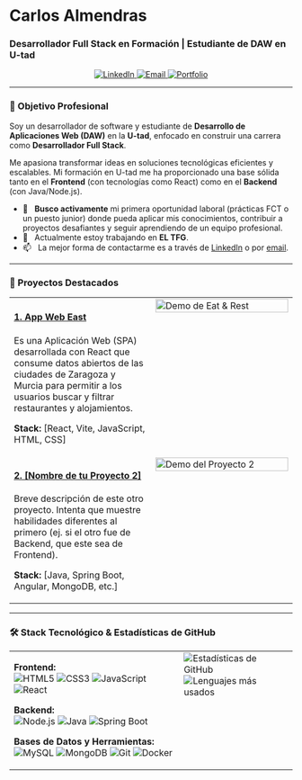 # Carlos Almendras
### Desarrollador Full Stack en Formación | Estudiante de DAW en U-tad

<p align="center">
<a href="https://www.linkedin.com/in/carlos-almendras-ledezma/" target="_blank">
<img src="https://img.shields.io/badge/LinkedIn-0077B5?style=for-the-badge&logo=linkedin&logoColor=white" alt="LinkedIn">
</a>
<a href="mailto:carlos.almeledezma@gmail.com">
<img src="https://img.shields.io/badge/Email-D14836?style=for-the-badge&logo=gmail&logoColor=white" alt="Email">
</a>
<a href="https://[TU-PORTFOLIO-WEB].com" target="_blank">
<img src="https://img.shields.io/badge/Portfolio-000000?style=for-the-badge&logo=rss&logoColor=white" alt="Portfolio">
</a>
</p>

---

### 🎯 Objetivo Profesional
Soy un desarrollador de software y estudiante de **Desarrollo de Aplicaciones Web (DAW)** en la **U-tad**, enfocado en construir una carrera como **Desarrollador Full Stack**.

Me apasiona transformar ideas en soluciones tecnológicas eficientes y escalables. Mi formación en U-tad me ha proporcionado una base sólida tanto en el **Frontend** (con tecnologías como React) como en el **Backend** (con Java/Node.js).

- 🚀 &nbsp; **Busco activamente** mi primera oportunidad laboral (prácticas FCT o un puesto junior) donde pueda aplicar mis conocimientos, contribuir a proyectos desafiantes y seguir aprendiendo de un equipo profesional.
- 🔭 &nbsp; Actualmente estoy trabajando en **EL TFG**.
- 📫 &nbsp; La mejor forma de contactarme es a través de [LinkedIn](https://www.linkedin.com/in/carlos-almendras-ledezma/) o por [email](mailto:carlos.almeledezma@gmail.com).

---

### 🚀 Proyectos Destacados
<table>
<tr>
<td width="50%" valign="top">
<h4><a href="https://github.com/Carlos0567z/ProyectoAppWebEast" target="_blank">1. App Web East</a></h4>
<p>Es una Aplicación Web (SPA) desarrollada con React que consume datos abiertos de las ciudades de Zaragoza y Murcia para permitir a los usuarios buscar y filtrar restaurantes y alojamientos.</p>
<p><strong>Stack:</strong> [React, Vite, JavaScript, HTML, CSS]</p>
</td>
<td width="50%" valign="top">
<a href="https://eat-and-rest-murcia-zaragoza.vercel.app/" target="_blank">
<img 
    src="https://i.imgur.com/TuEjemploDeDemo.gif" 
    alt="Demo de Eat & Rest" 
    width="100%"
>
</a>
</td>
</tr>
<tr>
<td width="50%" valign="top">
<h4><a href="[ENLACE_A_TU_REPO_2]" target="_blank">2. [Nombre de tu Proyecto 2]</a></h4>
<p>Breve descripción de este otro proyecto. Intenta que muestre habilidades diferentes al primero (ej. si el otro fue de Backend, que este sea de Frontend).</p>
<p><strong>Stack:</strong> [Java, Spring Boot, Angular, MongoDB, etc.]</p>
</td>
<td width="50%" valign="top">
<a href="[ENLACE_A_LA_APP_DESPLEGADA_2]" target="_blank">
<img src="[ENLACE_A_IMAGEN_O_GIF_DEL_PROYECTO_2]" alt="Demo del Proyecto 2" width="100%">
</a>
</td>
</tr>
</table>

---

### 🛠️ Stack Tecnológico & Estadísticas de GitHub

<table>
<tr>
<td width="60%" valign="top">
<p align="left">
<strong>Frontend:</strong><br>
<img src="https://img.shields.io/badge/HTML5-E34F26?style=flat-square&logo=html5&logoColor=white" alt="HTML5">
<img src="https://img.shields.io/badge/CSS3-1572B6?style=flat-square&logo=css3&logoColor=white" alt="CSS3">
<img src="https://img.shields.io/badge/JavaScript-F7DF1E?style=flat-square&logo=javascript&logoColor=black" alt="JavaScript">
<img src="https://img.shields.io/badge/React-20232A?style=flat-square&logo=react&logoColor=61DAFB" alt="React">
<br>

<strong>Backend:</strong><br>
<img src="https://img.shields.io/badge/Node.js-339933?style=flat-square&logo=nodedotjs&logoColor=white" alt="Node.js">
<img src="https://img.shields.io/badge/Java-ED8B00?style=flat-square&logo=openjdk&logoColor=white" alt="Java">
<img src="https://img.shields.io/badge/Spring_Boot-6DB33F?style=flat-square&logo=spring-boot&logoColor=white" alt="Spring Boot">
<br>

<strong>Bases de Datos y Herramientas:</strong><br>
<img src="https://img.shields.io/badge/MySQL-4479A1?style=flat-square&logo=mysql&logoColor=white" alt="MySQL">
<img src="https://img.shields.io/badge/MongoDB-47A248?style=flat-square&logo=mongodb&logoColor=white" alt="MongoDB">
<img src="https://img.shields.io/badge/Git-F05032?style=flat-square&logo=git&logoColor=white" alt="Git">
<img src="https://img.shields.io/badge/Docker-2496ED?style=flat-square&logo=docker&logoColor=white" alt="Docker">
</p>
</td>
<td width="40%" valign="top">
<img src="https://github-readme-stats.vercel.app/api?username=Carlos0567z&show_icons=true&include_all_commits=true&count_private=true&border_radius=5" alt="Estadísticas de GitHub">
<br>
<img src="https://github-readme-stats.vercel.app/api/top-langs/?username=Carlos0567z&layout=compact&border_radius=5" alt="Lenguajes más usados">
</td>
</tr>
</table>
